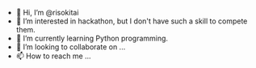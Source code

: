 - 👋 Hi, I’m @risokitai
- 👀 I’m interested in hackathon, but I don't have such a skill to compete them.
- 🌱 I’m currently learning Python programming. 
- 💞️ I’m looking to collaborate on ...
- 📫 How to reach me ...

<!---
risokitai/risokitai is a ✨ special ✨ repository because its `README.md` (this file) appears on your GitHub profile.
You can click the Preview link to take a look at your changes.
--->
